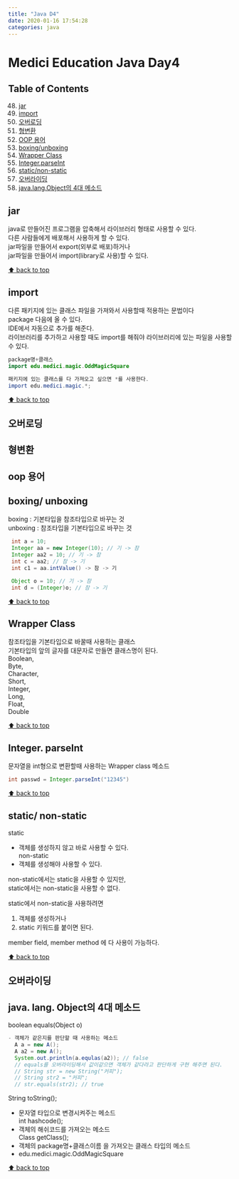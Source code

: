 ```yaml
---
title: "Java D4"
date: 2020-01-16 17:54:28
categories: java
---
```


# Medici Education Java Day4

## Table of Contents
  48. [jar](#jar)
  49. [import](#import)
  50. [오버로딩](#오버로딩)
  51. [형변환](#형변환)
  52. [OOP 용어](#OOP-용어)
  53. [boxing/unboxing](#boxing-unboxing)
  54. [Wrapper Class](#Wrapper-Class)
  55. [Integer.parseInt](#Integer-parseInt)
  56. [static/non-static](#static-non-static)
  57. [오버라이딩](#오버라이딩)
  58. [java.lang.Object의 4대 메소드](#java-lang-Object의-4대-메소드)

## jar
java로 만들어진 프로그램을 압축해서 라이브러리 형태로 사용할 수 있다.  
다른 사람들에게 배포해서 사용하게 할 수 있다.  
jar파일을 만들어서 export(외부로 배포)하거나  
jar파일을 만들어서 import(library로 사용)할 수 있다.  

[⬆ back to top](#table-of-contents)

## import
다른 패키지에 있는 클래스 파일을 가져와서 사용할때 적용하는 문법이다  
package 다음에 올 수 있다.  
IDE에서 자동으로 추가를 해준다.  
라이브러리를 추가하고 사용할 때도 import를 해줘야 라이브러리에 있는 파일을 사용할 수 있다.  
```java
package명+클래스
import edu.medici.magic.OddMagicSquare

패키지에 있는 클래스를 다 가져오고 싶으면 *를 사용한다.  
import edu.medici.magic.*;
```

[⬆ back to top](#table-of-contents)

## 오버로딩
## 형변환
## oop 용어
## boxing/ unboxing
boxing : 기본타입을 참조타입으로 바꾸는 것  
unboxing : 참조타입을 기본타입으로 바꾸는 것  
```java
 int a = 10;
 Integer aa = new Integer(10); // 기 -> 참
 Integer aa2 = 10; // 기 -> 참
 int c = aa2; // 참 -> 기
 int c1 = aa.intValue() -> 참 -> 기

 Object o = 10; // 기 -> 참
 int d = (Integer)o; // 참 -> 기
```
 [⬆ back to top](#table-of-contents)

## Wrapper Class
참조타입을 기본타입으로 바꿀때 사용하는 클래스  
기본타입의 앞의 글자를 대문자로 만들면 클래스명이 된다.  
 Boolean,   
 Byte,  
 Character,   
 Short,   
 Integer,   
 Long,   
 Float,   
 Double  
 
 [⬆ back to top](#table-of-contents)

## Integer. parseInt
문자열을 int형으로 변환할때 사용하는 Wrapper class 메소드  
```java
int passwd = Integer.parseInt("12345")
```

[⬆ back to top](#table-of-contents)

## static/ non-static
static  
- 객체를 생성하지 않고 바로 사용할 수 있다.  
non-static  
- 객체를 생성해야 사용할 수 있다.  

non-static에서는 static을 사용할 수 있지만,  
static에서는 non-static을 사용할 수 없다.  

static에서 non-static을 사용하려면  
1) 객체를 생성하거나  
2) static 키워드를 붙이면 된다.  

member field, member method 에 다 사용이 가능하다.  

[⬆ back to top](#table-of-contents)

## 오버라이딩
## java. lang. Object의 4대 메소드
boolean equals(Object o)  
```java
- 객체가 같은지를 판단할 때 사용하는 메소드
  A a = new A();
  A a2 = new A();
  System.out.println(a.equlas(a2)); // false
  // equals를 오버라이딩해서 값이같으면 객체가 같다라고 판단하게 구현 해주면 된다.
  // String str = new String("커피");
  // String str2 = "커피";
  // str.equals(str2); // true
```  

String toString();  
- 문자열 타입으로 변경시켜주는 메소드  
int hashcode();  
- 객체의 해쉬코드를 가져오는 메소드  
Class getClass();  
- 객체의 package명+클래스이름 을 가져오는 클래스 타입의 메소드  
-	edu.medici.magic.OddMagicSquare  

[⬆ back to top](#table-of-contents)
